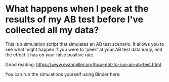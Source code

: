# What happens when I peek at the results of my AB test before I've collected all my data?

This is a simulation script that simulates an AB test scenario. It allows you to see what might happen if you were to 'peek' at your AB test data early, and the effect it has on your false positive rate.

Good reading: https://www.evanmiller.org/how-not-to-run-an-ab-test.html

You can run the simulations yourself using Binder here:

